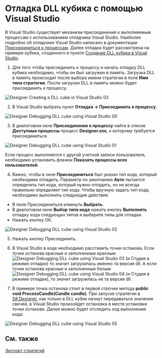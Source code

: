 # Отладка DLL кубика с помощью Visual Studio

В Visual Studio существует механизм присоединения к выполняемым процессам с использованием отладчика Visual Studio. Наиболее подробно об отладчике Visual Studio написано в документации [Присоединиться к процессам](https://msdn.microsoft.com/ru-ru/library/3s68z0b3.aspx). Далее отладка будет рассмотрена на примере кубика, созданного в пункте [Создание DLL кубика в Visual Studio](Designer_Creating_DLL_element_in_Visual_Studio.md).

1. Для того чтобы присоединить к процессу и начать отладку DLL кубика необходимо, чтобы он был загружен в память. Загрузка DLL в память происходит после выбора имени стратегии в поле **Имя типа стратегии**. После загрузки DLL в память можно будет присоединить к процессу.

![Designer Creating a DLL cube in Visual Studio 03](~/images/Designer_Creating_DLL_element_in_Visual_Studio_03.png)

2. В Visual Studio выбрать пункт **Отладка \-\> Присоединить к процессу**.

![Designer Debugging DLL cube using Visual Studio 00](~/images/Designer_Debugging_DLL_using_Visual_Studio_00.png)

3. В диалоговом окне **Присоединение к процессу** найти в списке **Доступные процессы** процесс **Designer.exe**, к которому требуется присоединиться.

![Designer Debugging DLL cube using Visual Studio 01](~/images/Designer_Debugging_DLL_using_Visual_Studio_01.png)

Если процесс выполняется с другой учетной записи пользователя, необходимо установить флажок **Показать процессы всех пользователей**.

4. Важно, чтобы в окне **Присоединиться** был указан тип кода, который необходимо отладить. Параметр по умолчанию **Авто** пытается определить тип кода, который нужно отладить, но не всегда правильно определяет тип кода. Чтобы вручную задать тип кода, необходимо выполнить следующие действия.

- В поле Присоединиться кликнуть **Выбрать**.
- В диалоговом окне **Выбор типа кода** нажать кнопку **Выполнять** отладку кода следующих типов и выберите типы для отладки.
- Нажать кнопку ОК.

![Designer Debugging DLL cube using Visual Studio 02](~/images/Designer_Debugging_DLL_using_Visual_Studio_02.png)

5. Нажать кнопку Присоединить.

6. В Visual Studio в коде необходимо расставить точки останова. Если точки останова красные и заполненные красным ![Designer Debugging DLL cube using Visual Studio 03](~/images/Designer_Debugging_DLL_using_Visual_Studio_03.png) (и Студия в режиме отладки) то значит загрузилась именно та версия dll. А если точки останова красные и заполненные белым ![Designer Debugging DLL cube using Visual Studio 04](~/images/Designer_Debugging_DLL_using_Visual_Studio_04.png) (и Студия в режиме отладки), то значит загрузилась не та версия dll. 

7. В примере точка останова стоит в первой строчке метода **public void ProcessCandle(Candle candle)**. При запуске стратегии в [S\#.Designer](Designer.md), как только в DLL кубик начнут передаваться значения свечей, в Visual Studio произойдет остановка в месте установки точки останова. Далее можно будет отследить ход выполнения кода:

![Designer Debugging DLL cube using Visual Studio 05](~/images/Designer_Debugging_DLL_using_Visual_Studio_05.png)

## См. также

[Экспорт стратегий](Designer_Export_strategies.md)
